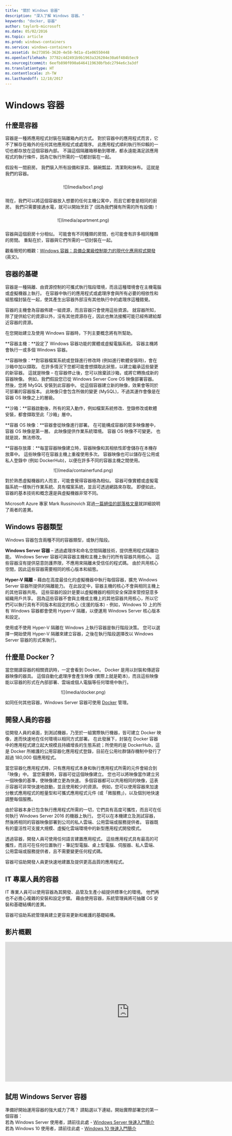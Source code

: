 ```yaml
---
title: "關於 Windows 容器"
description: "深入了解 Windows 容器。"
keywords: "docker, 容器"
author: taylorb-microsoft
ms.date: 05/02/2016
ms.topic: article
ms.prod: windows-containers
ms.service: windows-containers
ms.assetid: 8e273856-3620-4e58-9d1a-d1e06550448
ms.openlocfilehash: 37782c4d2491b9b1963a326204e30a6f484b5ec9
ms.sourcegitcommit: 6eefb890f090a6464119630bfbdc2794e6c3a3df
ms.translationtype: HT
ms.contentlocale: zh-TW
ms.lasthandoff: 12/18/2017
---
```

# <a name="windows-containers"></a>Windows 容器

## <a name="what-are-containers"></a>什麼是容器

容器是一種將應用程式封裝在隔離箱內的方式。 對於容器中的應用程式而言，它不了解存在箱外的任何其他應用程式或處理序。 此應用程式順利執行所仰賴的一切也都存放在這個容器內部。  不論這個隔離箱移動到哪裡，都永遠能滿足該應用程式的執行條件，因為它執行所需的一切都封裝在一起。

假設有一間廚房。 我們裝入所有設備和家具、鍋碗瓢盆、清潔劑和抹布。 這就是我們的容器。

<center style="margin: 25px">![](media/box1.png)</center>

現在，我們可以將這個容器放入想要的任何主機公寓中，而且它都會是相同的廚房。 我們只需要接通水電，就可以開始烹飪了 (因為我們擁有所需的所有設備)！

<center style="margin: 25px">![](media/apartment.png)</center>

容器與這個廚房十分相似。 可能會有不同種類的房間，也可能會有許多相同種類的房間。 重點在於，容器與它們所需的一切封裝在一起。

觀看簡短的概觀：[Windows 容器：具備企業級控制能力的現代化應用程式開發](https://youtu.be/Ryx3o0rD5lY) (英文)。

## <a name="container-fundamentals"></a>容器的基礎

容器是一種隔離、由資源控制的可攜式執行階段環境，而且這種環境會在主機電腦或虛擬機器上執行。 在容器中執行的應用程式或處理序會與所有必要的相依性和組態檔封裝在一起，使其產生出容器外部沒有其他執行中的處理序這種錯覺。

容器的主機會為容器佈建一組資源，而且容器只會使用這些資源。 就容器所知，除了提供給它的資源以外，沒有其他資源存在，因此也無法接觸可能已經佈建給鄰近容器的資源。

在您開始建立及使用 Windows 容器時，下列主要概念將有所幫助。

**容器主機：**設定了 Windows 容器功能的實體或虛擬電腦系統。 容器主機將會執行一或多個 Windows 容器。

**容器映像：**對容器檔案系統或登錄進行修改時 (例如進行軟體安裝時)，會在沙箱中加以擷取。 在許多情況下您都可能會想擷取此狀態，以建立繼承這些變更的新容器。 這就是映像 – 在容器停止後，您可以捨棄該沙箱，或將它轉換成新的容器映像。 例如，我們假設您已從 Windows Server Core OS 映像部署容器。 然後，您將 MySQL 安裝到此容器中。 從這個容器建立新的映像，效果會等同於可部署的容器版本。 此映像只會包含所做的變更 (MySQL)，不過其運作會像是在容器 OS 映像之上的層級。

**沙箱：**容器啟動後，所有的寫入動作，例如檔案系統修改、登錄修改或軟體安裝，都會擷取至此「沙箱」層中。

**容器 OS 映像：**容器會從映像進行部署。 在可能構成容器的眾多映像層中，容器 OS 映像是第一層。 此映像提供作業系統環境。 容器 OS 映像不可變更。 也就是說，無法修改。

**容器存放庫：**每當容器映像建立時，容器映像和其相依性即會儲存在本機存放庫中。 這些映像可在容器主機上重複使用多次。 容器映像也可以儲存在公用或私人登錄中 (例如 DockerHub)，以便在許多不同的容器主機之間使用。

<center>![](media/containerfund.png)</center>

對於熟悉虛擬機器的人而言，可能會覺得容器極為相似。 容器可像實體或虛擬電腦系統一樣執行作業系統、具有檔案系統，並且可透過網路來存取。 即便如此，容器的基本技術和概念還是與虛擬機器非常不同。

Microsoft Azure 專家 Mark Russinovich 寫過[一篇絕佳的部落格文章](https://azure.microsoft.com/en-us/blog/containers-docker-windows-and-trends/)就詳細說明了兩者的差異。

## <a name="windows-container-types"></a>Windows 容器類型

Windows 容器包含兩種不同的容器類型，或執行階段。

**Windows Server 容器** – 透過處理序和命名空間隔離技術，提供應用程式隔離功能。 Windows Server 容器可與容器主機和主機上執行的所有容器共用核心。 這些容器沒有提供惡意防護界限，不應用來隔離未受信任的程式碼。 由於共用核心空間，因此這些容器需要相同的核心版本和組態。

**Hyper-V 隔離** – 藉由在高度最佳化的虛擬機器中執行每個容器，擴充 Windows Server 容器所提供的隔離能力。 在此設定中，容器主機的核心不會與相同主機上的其他容器共用。 這些容器的設計是要以虛擬機器的相同安全保證來管控惡意多組織用戶共享。 因為這些容器不會與主機或主機上的其他容器共用核心，所以它們可以執行具有不同版本和設定的核心 (支援的版本) - 例如，Windows 10 上的所有 Windows 容器都會使用 Hyper-V 隔離，以便運用 Windows Server 核心版本和設定。

使用或不使用 Hyper-V 隔離在 Windows 上執行容器是執行階段決策。 您可以選擇一開始使用 Hyper-V 隔離來建立容器，之後在執行階段選擇改以 Windows Server 容器的形式來執行。

## <a name="what-is-docker"></a>什麼是 Docker？

當您閱讀容器的相關資訊時，一定會看到 Docker。 Docker 是用以封裝和傳遞容器映像的器具。 這個自動化處理序會產生映像 (實際上就是範本)，而且這些映像能以容器的形式在內部部署、雲端或個人電腦等任何環境中執行。

<center>![](media/docker.png)</center>

如同任何其他容器，Windows Server 容器可使用 [Docker](https://www.docker.com) 管理。

## <a name="containers-for-developers"></a>開發人員的容器 ##

從開發人員的桌面，到測試機器，乃至於一組實際執行機器，皆可建立 Docker 映像，進而快速地在任何環境以相同方式部署。 在此發展下，封裝在 Docker 容器中的應用程式建立起大規模且持續增長的生態系統；所使用的是 DockerHub，這是 Docker 所維護的公用容器化應用程式登錄，目前在公用社群儲存機制中發行了超過 180,000 個應用程式。

當您容器化應用程式時，只有應用程式本身和執行應用程式所需的元件會結合到「映像」中。 當您需要時，容器可從這個映像建立。 您也可以將映像當作建立另一個映像的基準，使映像建立更為快速。 多個容器都可以共用相同的映像，這表示容器可非常快速地啟動，並且使用較少的資源。 例如，您可以使用容器來加速分散式應用程式的輕量型和可攜式應用程式元件 (或「微服務」)，以及個別地快速調整每個服務。

由於容器本身已包含執行應用程式所需的一切，它們具有高度可攜性，而且可在任何執行 Windows Server 2016 的機器上執行。 您可以在本機建立及測試容器，然後將相同的容器映像部署到公司的私人雲端、公用雲端或服務提供者。 容器既有的靈活性可支援大規模、虛擬化雲端環境中的新型應用程式開發模式。

透過容器，開發人員可使用任何語言建置應用程式。 這些應用程式具有最高的可攜性，而且可在任何位置執行 - 筆記型電腦、桌上型電腦、伺服器、私人雲端、公用雲端或服務提供者，且不需要變更任何程式碼。  

容器可協助開發人員更快速地建置及提供更高品質的應用程式。

## <a name="containers-for-it-professionals"></a>IT 專業人員的容器 ##

IT 專業人員可以使用容器為其開發、品管及生產小組提供標準化的環境。 他們再也不必擔心複雜的安裝和設定步驟。 藉由使用容器，系統管理員將可抽離 OS 安裝和基礎結構的差異。

容器可協助系統管理員建立更容易更新和維護的基礎結構。

## <a name="video-overview"></a>影片概觀

<iframe src="https://channel9.msdn.com/Blogs/containers/Containers-101-with-Microsoft-and-Docker/player" width="800" height="450" allowFullScreen="true" frameBorder="0" scrolling="no"></iframe>

## <a name="try-windows-server-containers"></a>試用 Windows Server 容器

準備好開始運用容器的強大威力了嗎？ 請點選以下連結，開始實際部署您的第一個容器： <br/>
若為 Windows Server 使用者，請前往此處 - [Windows Server 快速入門簡介](../quick-start/quick-start-windows-server.md) <br/>
若為 Windows 10 使用者，請前往此處 - [Windows 10 快速入門簡介](../quick-start/quick-start-windows-10.md)

